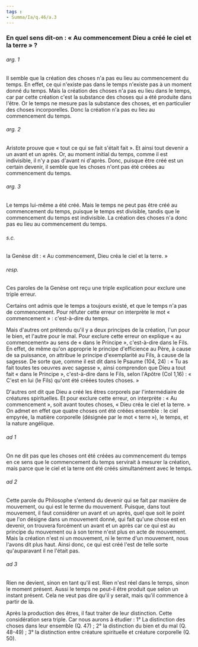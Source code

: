```yaml
---
tags : 
- Summa/Ia/q.46/a.3
---
```


### En quel sens dit-on : « Au commencement Dieu a créé le ciel et la terre » ?

###### arg. 1
Il semble que la création des choses n'a pas eu lieu au commencement du temps. En effet, ce qui n'existe pas dans le temps n'existe pas à un moment donné du temps. Mais la création des choses n'a pas eu lieu dans le temps, car par cette création c'est la substance des choses qui a été produite dans l'être. Or le temps ne mesure pas la substance des choses, et en particulier des choses incorporelles. Donc la création n'a pas eu lieu au commencement du temps. 

###### arg. 2
Aristote prouve que « tout ce qui se fait s'était fait ». Et ainsi tout devenir a un avant et un après. Or, au moment initial du temps, comme il est indivisible, il n'y a pas d'avant ni d'après. Donc, puisque être créé est un certain devenir, il semble que les choses n'ont pas été créées au commencement du temps. 

###### arg. 3
Le temps lui-même a été créé. Mais le temps ne peut pas être créé au commencement du temps, puisque le temps est divisible, tandis que le commencement du temps est indivisible. La création des choses n'a donc pas eu lieu au commencement du temps. 

###### s.c.
la Genèse dit : « Au commencement, Dieu créa le ciel et la terre. » 

###### resp.
Ces paroles de la Genèse ont reçu une triple explication pour exclure une triple erreur. 

Certains ont admis que le temps a toujours existé, et que le temps n'a pas de commencement. Pour réfuter cette erreur on interprète le mot « commencement » : c'est-à-dire du temps. 

Mais d'autres ont prétendu qu'il y a deux principes de la création, l'un pour le bien, et l'autre pour le mal. Pour exclure cette erreur on explique « au commencement» au sens de « dans le Principe », c'est-à-dire dans le Fils. En effet, de même qu'on approprie le principe d'efficience au Père, à cause de sa puissance, on attribue le principe d'exemplarité au Fils, à cause de la sagesse. De sorte que, comme il est dit dans le Psaume (104, 24) : « Tu as fait toutes tes oeuvres avec sagesse », ainsi comprendon que Dieu a tout fait « dans le Principe », c'est-à-dire dans le Fils, selon l'Apôtre (Col 1,16) : « C'est en lui (le Fils) qu'ont été créées toutes choses. » 

D'autres ont dit que Dieu a créé les êtres corporels par l'intermédiaire de créatures spirituelles. Et pour exclure cette erreur, on interprète : « Au commencement », soit avant toutes choses, « Dieu créa le ciel et la terre. » On admet en effet que quatre choses ont été créées ensemble : le ciel empyrée, la matière corporelle (désignée par le mot « terre »), le temps, et la nature angélique. 

###### ad 1
On ne dit pas que les choses ont été créées au commencement du temps en ce sens que le commencement du temps servirait à mesurer la création, mais parce que le ciel et la terre ont été créés simultanément avec le temps. 

###### ad 2
Cette parole du Philosophe s'entend du devenir qui se fait par manière de mouvement, ou qui est le terme du mouvement. Puisque, dans tout mouvement, il faut considérer un avant et un après, quel que soit le point que l'on désigne dans un mouvement donné, qui fait qu'une chose est en devenir, on trouvera forcément un avant et un après car ce qui est au principe du mouvement ou à son terme n'est plus en acte de mouvement. Mais la création n'est ni un mouvement, ni le terme d'un mouvement, nous l'avons dit plus haut. Ainsi donc, ce qui est créé l'est de telle sorte qu'auparavant il ne l'était pas. 

###### ad 3
Rien ne devient, sinon en tant qu'il est. Rien n'est réel dans le temps, sinon le moment présent. Aussi le temps ne peut-il être produit que selon un instant présent. Cela ne veut pas dire qu'il y serait, mais qu'il commence à partir de là. 

Après la production des êtres, il faut traiter de leur distinction. Cette considération sera triple. Car nous aurons à étudier : 1° La distinction des choses dans leur ensemble (Q. 47) ; 2° la distinction du bien et du mal (Q. 48-49) ; 3° la distinction entre créature spirituelle et créature corporelle (Q. 50). 





